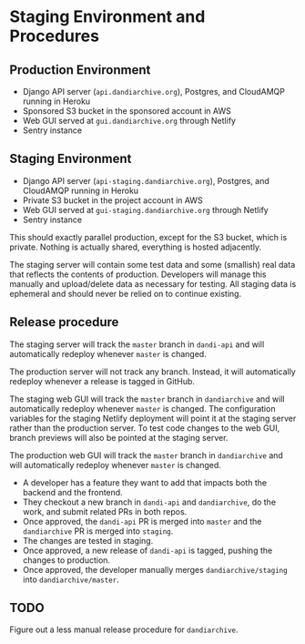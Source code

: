 # Staging Environment and Procedures

## Production Environment
* Django API server (`api.dandiarchive.org`), Postgres, and CloudAMQP running in Heroku
* Sponsored S3 bucket in the sponsored account in AWS
* Web GUI served at `gui.dandiarchive.org` through Netlify
* Sentry instance

## Staging Environment
* Django API server (`api-staging.dandiarchive.org`), Postgres, and CloudAMQP running in Heroku
* Private S3 bucket in the project account in AWS
* Web GUI served at `gui-staging.dandiarchive.org` through Netlify
* Sentry instance

This should exactly parallel production, except for the S3 bucket, which is private.
Nothing is actually shared, everything is hosted adjacently.

The staging server will contain some test data and some (smallish) real data that reflects the contents of production.
Developers will manage this manually and upload/delete data as necessary for testing.
All staging data is ephemeral and should never be relied on to continue existing.

## Release procedure
The staging server will track the `master` branch in `dandi-api` and will automatically redeploy whenever `master` is changed.

The production server will not track any branch. Instead, it will automatically redeploy whenever a release is tagged in GitHub.

The staging web GUI will track the `master` branch in `dandiarchive` and will automatically redeploy whenever `master` is changed.
The configuration variables for the staging Netlify deployment will point it at the staging server rather than the production server.
To test code changes to the web GUI, branch previews will also be pointed at the staging server.

The production web GUI will track the `master` branch in `dandiarchive` and will automatically redeploy whenever `master` is changed.

* A developer has a feature they want to add that impacts both the backend and the frontend.
* They checkout a new branch in `dandi-api` and `dandiarchive`, do the work, and submit related PRs in both repos.
* Once approved, the `dandi-api` PR is merged into `master` and the `dandiarchive` PR is merged into `staging`.
* The changes are tested in staging.
* Once approved, a new release of `dandi-api` is tagged, pushing the changes to production.
* Once approved, the developer manually merges `dandiarchive/staging` into `dandiarchive/master`.

## TODO
Figure out a less manual release procedure for `dandiarchive`.
